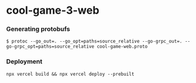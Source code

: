 # cool-game-3-web

### Generating protobufs

`$ protoc --go_out=. --go_opt=paths=source_relative --go-grpc_out=. --go-grpc_opt=paths=source_relative cool-game-web.proto` 


### Deployment 

`npx vercel build && npx vercel deploy --prebuilt`